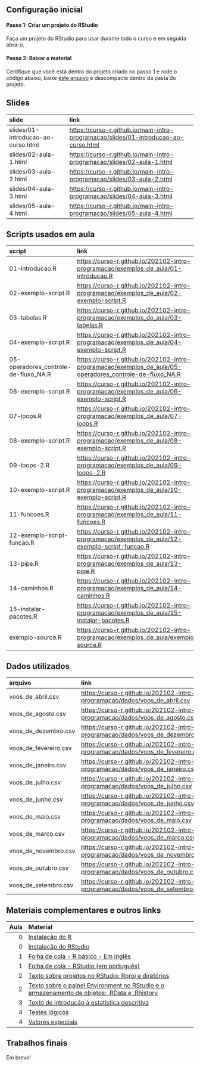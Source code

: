 
<!-- README.md is generated from README.Rmd. Please edit that file -->

## Configuração inicial

#### Passo 1: Criar um projeto do RStudio

Faça um projeto do RStudio para usar durante todo o curso e em seguida
abra-o.

#### Passo 2: Baixar o material

Certifique que você está dentro do projeto criado no passo 1 e rode o
código abaixo, baixe [este
arquivo](https://github.com/curso-r/main-intro-programacao/archive/master.zip)
e descompacte dentro da pasta do projeto.

## Slides

| slide                              | link                                                                                  |
|:-----------------------------------|:--------------------------------------------------------------------------------------|
| slides/01-introducao-ao-curso.html | <https://curso-r.github.io/main-intro-programacao/slides/01-introducao-ao-curso.html> |
| slides/02-aula-1.html              | <https://curso-r.github.io/main-intro-programacao/slides/02-aula-1.html>              |
| slides/03-aula-2.html              | <https://curso-r.github.io/main-intro-programacao/slides/03-aula-2.html>              |
| slides/04-aula-3.html              | <https://curso-r.github.io/main-intro-programacao/slides/04-aula-3.html>              |
| slides/05-aula-4.html              | <https://curso-r.github.io/main-intro-programacao/slides/05-aula-4.html>              |

## Scripts usados em aula

| script                                 | link                                                                                                       |
|:---------------------------------------|:-----------------------------------------------------------------------------------------------------------|
| 01-introducao.R                        | <https://curso-r.github.io/202102-intro-programacao/exemplos_de_aula/01-introducao.R>                      |
| 02-exemplo-script.R                    | <https://curso-r.github.io/202102-intro-programacao/exemplos_de_aula/02-exemplo-script.R>                  |
| 03-tabelas.R                           | <https://curso-r.github.io/202102-intro-programacao/exemplos_de_aula/03-tabelas.R>                         |
| 04-exemplo-script.R                    | <https://curso-r.github.io/202102-intro-programacao/exemplos_de_aula/04-exemplo-script.R>                  |
| 05-operadores\_controle-de-fluxo\_NA.R | <https://curso-r.github.io/202102-intro-programacao/exemplos_de_aula/05-operadores_controle-de-fluxo_NA.R> |
| 06-exemplo-script.R                    | <https://curso-r.github.io/202102-intro-programacao/exemplos_de_aula/06-exemplo-script.R>                  |
| 07-loops.R                             | <https://curso-r.github.io/202102-intro-programacao/exemplos_de_aula/07-loops.R>                           |
| 08-exemplo-script.R                    | <https://curso-r.github.io/202102-intro-programacao/exemplos_de_aula/08-exemplo-script.R>                  |
| 09-loops-2.R                           | <https://curso-r.github.io/202102-intro-programacao/exemplos_de_aula/09-loops-2.R>                         |
| 10-exemplo-script.R                    | <https://curso-r.github.io/202102-intro-programacao/exemplos_de_aula/10-exemplo-script.R>                  |
| 11-funcoes.R                           | <https://curso-r.github.io/202102-intro-programacao/exemplos_de_aula/11-funcoes.R>                         |
| 12-exemplo-script-funcao.R             | <https://curso-r.github.io/202102-intro-programacao/exemplos_de_aula/12-exemplo-script-funcao.R>           |
| 13-pipe.R                              | <https://curso-r.github.io/202102-intro-programacao/exemplos_de_aula/13-pipe.R>                            |
| 14-caminhos.R                          | <https://curso-r.github.io/202102-intro-programacao/exemplos_de_aula/14-caminhos.R>                        |
| 15-instalar-pacotes.R                  | <https://curso-r.github.io/202102-intro-programacao/exemplos_de_aula/15-instalar-pacotes.R>                |
| exemplo-source.R                       | <https://curso-r.github.io/202102-intro-programacao/exemplos_de_aula/exemplo-source.R>                     |

## Dados utilizados

| arquivo                 | link                                                                             |
|:------------------------|:---------------------------------------------------------------------------------|
| voos\_de\_abril.csv     | <https://curso-r.github.io/202102-intro-programacao/dados/voos_de_abril.csv>     |
| voos\_de\_agosto.csv    | <https://curso-r.github.io/202102-intro-programacao/dados/voos_de_agosto.csv>    |
| voos\_de\_dezembro.csv  | <https://curso-r.github.io/202102-intro-programacao/dados/voos_de_dezembro.csv>  |
| voos\_de\_fevereiro.csv | <https://curso-r.github.io/202102-intro-programacao/dados/voos_de_fevereiro.csv> |
| voos\_de\_janeiro.csv   | <https://curso-r.github.io/202102-intro-programacao/dados/voos_de_janeiro.csv>   |
| voos\_de\_julho.csv     | <https://curso-r.github.io/202102-intro-programacao/dados/voos_de_julho.csv>     |
| voos\_de\_junho.csv     | <https://curso-r.github.io/202102-intro-programacao/dados/voos_de_junho.csv>     |
| voos\_de\_maio.csv      | <https://curso-r.github.io/202102-intro-programacao/dados/voos_de_maio.csv>      |
| voos\_de\_marco.csv     | <https://curso-r.github.io/202102-intro-programacao/dados/voos_de_marco.csv>     |
| voos\_de\_novembro.csv  | <https://curso-r.github.io/202102-intro-programacao/dados/voos_de_novembro.csv>  |
| voos\_de\_outubro.csv   | <https://curso-r.github.io/202102-intro-programacao/dados/voos_de_outubro.csv>   |
| voos\_de\_setembro.csv  | <https://curso-r.github.io/202102-intro-programacao/dados/voos_de_setembro.csv>  |

## Materiais complementares e outros links

| Aula | Material                                                                                                                                                  |
|-----:|:----------------------------------------------------------------------------------------------------------------------------------------------------------|
|    0 | [Instalação do R](https://livro.curso-r.com/1-1-instala%C3%A7%C3%A3o-do-r.html)                                                                           |
|    0 | [Instalação do RStudio](https://livro.curso-r.com/1-2-instala%C3%A7%C3%A3o-do-rstudio.html)                                                               |
|    1 | [Folha de cola - R básico - Em inglês](http://github.com/rstudio/cheatsheets/raw/master/base-r.pdf)                                                       |
|    1 | [Folha de cola - RStudio (em português)](https://github.com/rstudio/cheatsheets/raw/master/translations/portuguese/rstudio-IDE-cheatsheet-portuguese.pdf) |
|    2 | [Texto sobre projetos no RStudio: Rproj e diretórios](https://curso-r.github.io/zen-do-r/rproj-dir.html)                                                  |
|    2 | [Texto sobre o painel Environment no RStudio e o armazenamento de objetos: .RData e .Rhistory](https://curso-r.github.io/zen-do-r/rdata-rhistory.html)    |
|    3 | [Texto de introdução à estatística descritiva](https://escoladedados.org/tutoriais/analise-com-estatistica-descritiva-para-leigos/)                       |
|    4 | [Testes lógicos](https://livro.curso-r.com/3-7-testes-l%C3%B3gicos.html)                                                                                  |
|    4 | [Valores especiais](https://livro.curso-r.com/3-8-valoresespeciais)                                                                                       |

## Trabalhos finais

Em breve!
